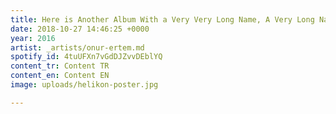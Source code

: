 ```yaml
---
title: Here is Another Album With a Very Very Long Name, A Very Long Name Indeed
date: 2018-10-27 14:46:25 +0000
year: 2016
artist: _artists/onur-ertem.md
spotify_id: 4tuUFXn7vGdDJZvvDEblYQ
content_tr: Content TR
content_en: Content EN
image: uploads/helikon-poster.jpg

---
```

